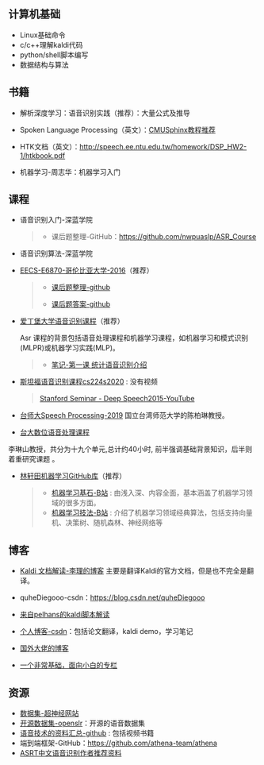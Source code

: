 
## 计算机基础
- Linux基础命令
- c/c++理解kaldi代码
- python/shell脚本编写
- 数据结构与算法

## 书籍

 - 解析深度学习：语音识别实践（推荐）：大量公式及推导
- Spoken Language Processing（英文）：[CMUSphinx教程推荐]( https://cmusphinx.github.io/wiki/tutorial/ )

- HTK文档（英文）：<http://speech.ee.ntu.edu.tw/homework/DSP_HW2-1/htkbook.pdf>
- 机器学习-周志华：机器学习入门

## 课程

- 语音识别入门-深蓝学院

  > - 课后题整理-GitHub：<https://github.com/nwpuaslp/ASR_Course>

- 语音识别算法-深蓝学院

- [EECS-E6870-哥伦比亚大学-2016](http://www.ee.columbia.edu/~stanchen/spring16/e6870/outline.html)（推荐）

  > - [课后题整理-github](<https://github.com/placebokkk/e6870/tree/master/lab1>)
  >
  > - [课后题答案-github](<https://github.com/kaituoxu/E6870>)

- [爱丁堡大学语音识别课程]( http://www.inf.ed.ac.uk/teaching/courses/asr/index-2020.html)（推荐）

  Asr 课程的背景包括语音处理课程和机器学习课程，如机器学习和模式识别(MLPR)或机器学习实践(MLP)。

  > - [笔记-第一课 统计语音识别介绍](https://blog.csdn.net/joey_su/article/details/36214117)

- [斯坦福语音识别课程cs224s2020](http://web.stanford.edu/class/cs224s/) : 没有视频

  > [Stanford Seminar - Deep Speech2015-YouTube](https://www.youtube.com/watch?v=P9GLDezYVX4&list=PLPXcFKg4niEmdw2N_ntdRN9rYxHt-kvMc)　
  
- [台师大Speech Processing-2019](http://berlin.csie.ntnu.edu.tw/Courses/Speech%20Processing/Speech%20Processing_Main_2019S.htm)
  国立台湾师范大学的陈柏琳教授。

- [台大数位语音处理课程](http://ocw.aca.ntu.edu.tw/ntu-ocw/ocw/cou/104S204)
  
李琳山教授，共分为十九个单元,总计约40小时, 前半强调基础背景知识，后半则着重研究课题 。
  
- [林轩田机器学习GitHub库](<https://github.com/RedstoneWill/HsuanTienLin_MachineLearning>)（推荐）

  > - [机器学习基石-B站](<https://www.bilibili.com/video/av12463015/>) : 由浅入深、内容全面，基本涵盖了机器学习领域的很多方面。
  > - [机器学习技法-B站](<https://www.bilibili.com/video/av12469267/>) : 介绍了机器学习领域经典算法，包括支持向量机、决策树、随机森林、神经网络等

## 博客

- [Kaldi 文档解读-李理的博客](http://fancyerii.github.io/2019/05/21/kaldi-doc/)
  主要是翻译Kaldi的官方文档，但是也不完全是翻译。
- quheDiegooo-csdn：<https://blog.csdn.net/quheDiegooo>

- [来自pelhans的kaldi脚本解读](http://pelhans.com/tags/#Kaldi)

- [个人博客-csdn](https://blog.csdn.net/yj13811596648/article/list/2)：包括论文翻译，kaldi demo，学习笔记

- [国外大佬的博客](https://www.eleanorchodroff.com/tutorial/kaldi/training-overview.html)

- [一个非常基础，面向小白的专栏](https://zhuanlan.zhihu.com/c_1150413643328974848)

## 资源

- [数据集-超神经网站](https://hyper.ai/datasets)
- [开源数据集-openslr](http://www.openslr.org/)：开源的语音数据集
- [语音技术的资料汇总-github](https://github.com/iamxiaoyubei/Voice-Tech-Study) : 包括视频书籍
- 端到端框架-GitHub：https://github.com/athena-team/athena
- [ASRT中文语音识别作者推荐资料](https://github.com/nl8590687/Machine-Learning-Tutorial-Chinese) 
